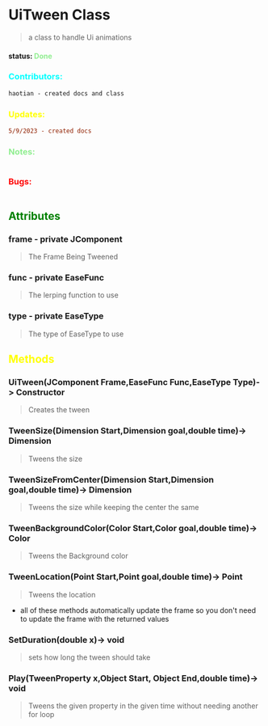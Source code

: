 # UiTween Class 
>a class to handle Ui animations
#### status: <span style="color:lightGreen;">Done</span>
### <span style="color:cyan;">Contributors:</span>
<!--put your names here between the ``` if you worked on it, and put what you did-->
```diff
haotian - created docs and class
```
### <span style="color:yellow;">Updates:</span>
```diff
5/9/2023 - created docs
``` 
### <span style="color:lightgreen;">Notes:</span>
```diff
```
### <span style="color:red;">Bugs:</span>
```diff
```
## <span style="color:green;">Attributes</span>

### **frame** - private JComponent
>The Frame Being Tweened

### **func** - private EaseFunc
>The lerping function to use

### **type** - private EaseType
>The type of EaseType to use

## <span style="color:yellow;">Methods</span>

### **UiTween(JComponent Frame,EaseFunc Func,EaseType Type)**-> Constructor
>Creates the tween

### **TweenSize(Dimension Start,Dimension goal,double time)**-> Dimension
>Tweens the size

### **TweenSizeFromCenter(Dimension Start,Dimension goal,double time)**-> Dimension
>Tweens the size while keeping the center the same

### **TweenBackgroundColor(Color Start,Color goal,double time)**-> Color
>Tweens the Background color

### **TweenLocation(Point Start,Point goal,double time)**-> Point
>Tweens the location

* all of these methods automatically update the frame so you don't need to update the frame with the returned values

### **SetDuration(double x)**-> void
>sets how long the tween should take

### **Play(TweenProperty x,Object Start, Object End,double time)**-> void
>Tweens the given property in the given time without needing another for loop





